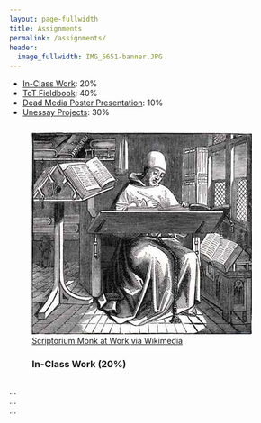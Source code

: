 ```yaml
---
layout: page-fullwidth
title: Assignments
permalink: /assignments/
header:
  image_fullwidth: IMG_5651-banner.JPG
---
```


+ [In-Class Work](/assignments/inclasswork/): 20%
+ [ToT Fieldbook](/assignments/fieldbook): 40%
+ [Dead Media Poster Presentation](/assignments/deadmedia): 10%
+ [Unessay Projects](assignments/unessay): 30%

<div class="row">
    <div class="small-6 columns">
        <figure>
            <a href="/assignments/inclasswork/">
            <img src="/images/Scriptorium-monk-at-work-small.jpg" alt="Scriptorium Monk at Work." />
            </a>
            <a href="/assignments/inclasswork/">
            <figcaption>Scriptorium Monk at Work <a href="https://commons.wikimedia.org/wiki/File:Scriptorium-monk-at-work.jpg" target="_blank">via Wikimedia</a></figcaption>
            <h3>In-Class Work (20%)</h3>
            </a>
        </figure>
    </div>
  <div class="small-6 columns">...</div>
</div>
<div class="row">
  <div class="small-6 columns">...</div>
  <div class="small-6 columns">...</div>
</div>